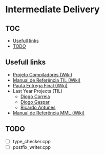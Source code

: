 # Intermediate Delivery <!-- omit in toc -->

## TOC <!-- omit in toc -->

- [Usefull links](#usefull-links)
- [TODO](#todo)

## Usefull links

- [Projeto Compiladores (Wiki)](https://web.tecnico.ulisboa.pt/~david.matos/w/pt/index.php/Compiladores/Projecto_de_Compiladores)
- [Manual de Referência TIL (Wiki)](https://web.tecnico.ulisboa.pt/~david.matos/w/pt/index.php/Compiladores/Projecto_de_Compiladores/Projecto_2023-2024/Manual_de_Refer%C3%AAncia_da_Linguagem_TIL)
- [Pauta Entrega Final (Wiki)](https://web.tecnico.ulisboa.pt/~david.matos/w/pt/index.php/Compiladores/Pautas_2023-2024/Pauta_do_Projecto:_Entrega_Final)
- Last Year Projects (TIL)
  - [Diogo Correia](https://github.com/ist199211-ist199311/mml-compiler-co/)
  - [Diogo Gaspar](https://github.com/randomicecube/mml-comp)
  - [Ricardo Antunes](https://github.com/Ricardo-Luis-Projects/ist-comp/)
- [Manual de Referência MML (Wiki)](https://web.tecnico.ulisboa.pt/~david.matos/w/pt/index.php/Compiladores/Projecto_de_Compiladores/Projecto_2022-2023/Manual_de_Refer%C3%AAncia_da_Linguagem_MML)

## TODO

- [ ] type_checker.cpp
- [ ] postfix_writer.cpp
